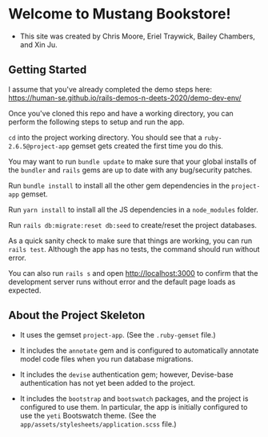 # Welcome to Mustang Bookstore!

 - This site was created by Chris Moore, Eriel Traywick, Bailey Chambers, and Xin Ju.
 
 

## Getting Started

I assume that you've already completed the demo steps here: <https://human-se.github.io/rails-demos-n-deets-2020/demo-dev-env/>

Once you've cloned this repo and have a working directory, you can perform the following steps to setup and run the app.

`cd` into the project working directory. You should see that a `ruby-2.6.5@project-app` gemset gets created the first time you do this.

You may want to run `bundle update` to make sure that your global installs of the `bundler` and `rails` gems are up to date with any bug/security patches.

Run `bundle install` to install all the other gem dependencies in the `project-app` gemset.

Run `yarn install` to install all the JS dependencies in a `node_modules` folder.

Run `rails db:migrate:reset db:seed` to create/reset the project databases.

As a quick sanity check to make sure that things are working, you can run `rails test`. Although the app has no tests, the command should run without error.

You can also run `rails s` and open <http://localhost:3000> to confirm that the development server runs without error and the default page loads as expected.

##





## About the Project Skeleton

- It uses the gemset `project-app`. (See the `.ruby-gemset` file.)

- It includes the `annotate` gem and is configured to automatically annotate model code files when you run database migrations.

- It includes the `devise` authentication gem; however, Devise-base authentication has not yet been added to the project.

- It includes the `bootstrap` and `bootswatch` packages, and the project is configured to use them. In particular, the app is initially configured to use the `yeti` Bootswatch theme. (See the `app/assets/stylesheets/application.scss` file.)
